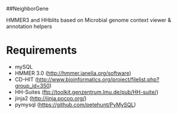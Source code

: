 ##NeighborGene

HMMER3 and HHblits based on Microbial genome context viewer & annotation helpers

# Requirements

- mySQL
- HMMER 3.0 (http://hmmer.janelia.org/software)
- CD-HIT (http://www.bioinformatics.org/project/filelist.php?group_id=350)
- HH-Suites (ftp://toolkit.genzentrum.lmu.de/pub/HH-suite/)
- jinja2 (http://jinja.pocoo.org/)
- pymysql (https://github.com/petehunt/PyMySQL)
